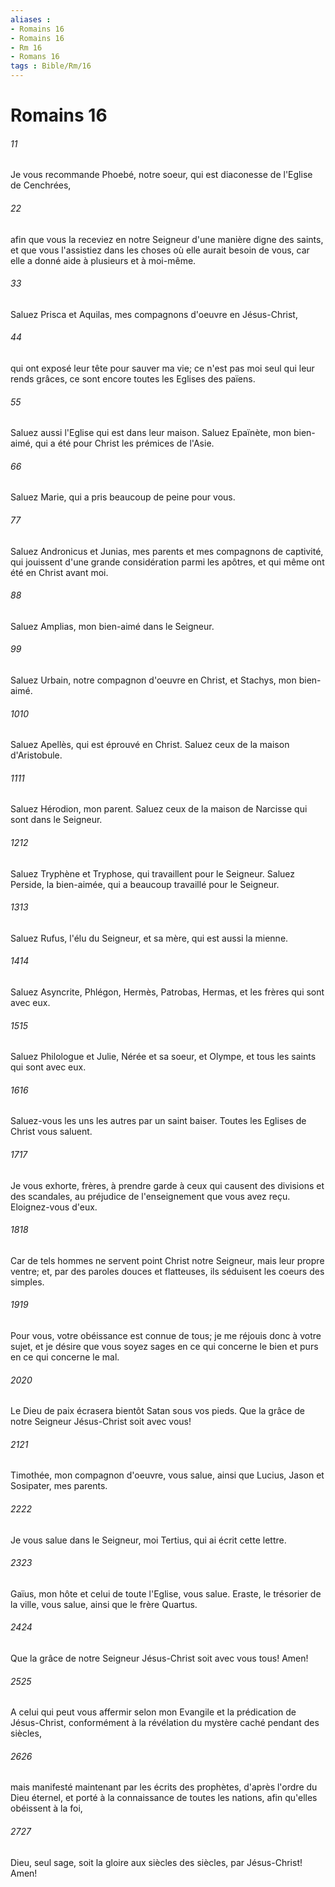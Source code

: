 ```yaml
---
aliases : 
- Romains 16
- Romains 16
- Rm 16
- Romans 16
tags : Bible/Rm/16
---
```


# Romains 16

###### 11
Je vous recommande Phoebé, notre soeur, qui est diaconesse de l'Eglise de Cenchrées,
###### 22
afin que vous la receviez en notre Seigneur d'une manière digne des saints, et que vous l'assistiez dans les choses où elle aurait besoin de vous, car elle a donné aide à plusieurs et à moi-même.
###### 33
Saluez Prisca et Aquilas, mes compagnons d'oeuvre en Jésus-Christ,
###### 44
qui ont exposé leur tête pour sauver ma vie; ce n'est pas moi seul qui leur rends grâces, ce sont encore toutes les Eglises des païens.
###### 55
Saluez aussi l'Eglise qui est dans leur maison. Saluez Epaïnète, mon bien-aimé, qui a été pour Christ les prémices de l'Asie.
###### 66
Saluez Marie, qui a pris beaucoup de peine pour vous.
###### 77
Saluez Andronicus et Junias, mes parents et mes compagnons de captivité, qui jouissent d'une grande considération parmi les apôtres, et qui même ont été en Christ avant moi.
###### 88
Saluez Amplias, mon bien-aimé dans le Seigneur.
###### 99
Saluez Urbain, notre compagnon d'oeuvre en Christ, et Stachys, mon bien-aimé.
###### 1010
Saluez Apellès, qui est éprouvé en Christ. Saluez ceux de la maison d'Aristobule.
###### 1111
Saluez Hérodion, mon parent. Saluez ceux de la maison de Narcisse qui sont dans le Seigneur.
###### 1212
Saluez Tryphène et Tryphose, qui travaillent pour le Seigneur. Saluez Perside, la bien-aimée, qui a beaucoup travaillé pour le Seigneur.
###### 1313
Saluez Rufus, l'élu du Seigneur, et sa mère, qui est aussi la mienne.
###### 1414
Saluez Asyncrite, Phlégon, Hermès, Patrobas, Hermas, et les frères qui sont avec eux.
###### 1515
Saluez Philologue et Julie, Nérée et sa soeur, et Olympe, et tous les saints qui sont avec eux.
###### 1616
Saluez-vous les uns les autres par un saint baiser. Toutes les Eglises de Christ vous saluent.
###### 1717
Je vous exhorte, frères, à prendre garde à ceux qui causent des divisions et des scandales, au préjudice de l'enseignement que vous avez reçu. Eloignez-vous d'eux.
###### 1818
Car de tels hommes ne servent point Christ notre Seigneur, mais leur propre ventre; et, par des paroles douces et flatteuses, ils séduisent les coeurs des simples.
###### 1919
Pour vous, votre obéissance est connue de tous; je me réjouis donc à votre sujet, et je désire que vous soyez sages en ce qui concerne le bien et purs en ce qui concerne le mal.
###### 2020
Le Dieu de paix écrasera bientôt Satan sous vos pieds. Que la grâce de notre Seigneur Jésus-Christ soit avec vous!
###### 2121
Timothée, mon compagnon d'oeuvre, vous salue, ainsi que Lucius, Jason et Sosipater, mes parents.
###### 2222
Je vous salue dans le Seigneur, moi Tertius, qui ai écrit cette lettre.
###### 2323
Gaïus, mon hôte et celui de toute l'Eglise, vous salue. Eraste, le trésorier de la ville, vous salue, ainsi que le frère Quartus.
###### 2424
Que la grâce de notre Seigneur Jésus-Christ soit avec vous tous! Amen!
###### 2525
A celui qui peut vous affermir selon mon Evangile et la prédication de Jésus-Christ, conformément à la révélation du mystère caché pendant des siècles,
###### 2626
mais manifesté maintenant par les écrits des prophètes, d'après l'ordre du Dieu éternel, et porté à la connaissance de toutes les nations, afin qu'elles obéissent à la foi,
###### 2727
Dieu, seul sage, soit la gloire aux siècles des siècles, par Jésus-Christ! Amen!
